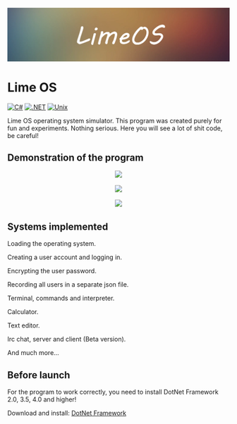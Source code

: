 <p align="center"><img src=".github/img/logo.png"></p>

# Lime OS

[![C#](https://img.shields.io/badge/-C%23-D9C6F0?style=for-the-badge&logo=c-sharp&logoColor=black&logoWidth=30)](https://docs.microsoft.com/en-us/dotnet/csharp/)
[![.NET](https://img.shields.io/badge/-.NET-C9D9F2?style=for-the-badge&logo=dotnet&logoColor=black&logoWidth=30)](https://dotnet.microsoft.com/)
[![Unix](https://img.shields.io/badge/-Unix-E3E8E2?style=for-the-badge&logo=linux&logoColor=black&logoWidth=30)](https://en.wikipedia.org/wiki/Unix)

<p>Lime OS operating system simulator. This program was created purely for fun and experiments. Nothing serious. Here you will see a lot of shit code, be careful!</p>

## Demonstration of the program

<p align="center"><img src=".github/img/1.jpg"></p>
<p align="center"><img src=".github/img/3.jpg"></p>
<p align="center"><img src=".github/img/5.jpg"></p>

## Systems implemented

<p>Loading the operating system.</p>
<p>Creating a user account and logging in.</p>
<p>Encrypting the user password.</p>
<p>Recording all users in a separate json file.</p>
<p>Terminal, commands and interpreter.</p>
<p>Calculator.</p>
<p>Text editor.</p>
<p>Irc chat, server and client (Beta version).</p>
<p>And much more...</p>

## Before launch

<p>For the program to work correctly, you need to install DotNet Framework 2.0, 3.5, 4.0 and higher!</p>

Download and install: [DotNet Framework](https://dotnet.microsoft.com/en-us/download/dotnet-framework)
